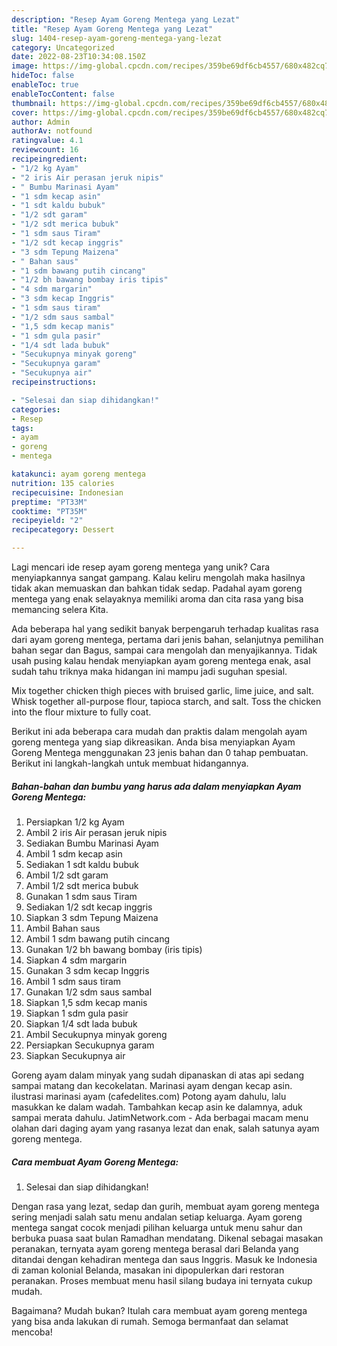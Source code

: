 ```yaml
---
description: "Resep Ayam Goreng Mentega yang Lezat"
title: "Resep Ayam Goreng Mentega yang Lezat"
slug: 1404-resep-ayam-goreng-mentega-yang-lezat
category: Uncategorized
date: 2022-08-23T10:34:08.150Z
image: https://img-global.cpcdn.com/recipes/359be69df6cb4557/680x482cq70/ayam-goreng-mentega-foto-resep-utama.jpg
hideToc: false
enableToc: true
enableTocContent: false
thumbnail: https://img-global.cpcdn.com/recipes/359be69df6cb4557/680x482cq70/ayam-goreng-mentega-foto-resep-utama.jpg
cover: https://img-global.cpcdn.com/recipes/359be69df6cb4557/680x482cq70/ayam-goreng-mentega-foto-resep-utama.jpg
author: Admin
authorAv: notfound
ratingvalue: 4.1
reviewcount: 16
recipeingredient:
- "1/2 kg Ayam"
- "2 iris Air perasan jeruk nipis"
- " Bumbu Marinasi Ayam"
- "1 sdm kecap asin"
- "1 sdt kaldu bubuk"
- "1/2 sdt garam"
- "1/2 sdt merica bubuk"
- "1 sdm saus Tiram"
- "1/2 sdt kecap inggris"
- "3 sdm Tepung Maizena"
- " Bahan saus"
- "1 sdm bawang putih cincang"
- "1/2 bh bawang bombay iris tipis"
- "4 sdm margarin"
- "3 sdm kecap Inggris"
- "1 sdm saus tiram"
- "1/2 sdm saus sambal"
- "1,5 sdm kecap manis"
- "1 sdm gula pasir"
- "1/4 sdt lada bubuk"
- "Secukupnya minyak goreng"
- "Secukupnya garam"
- "Secukupnya air"
recipeinstructions:

- "Selesai dan siap dihidangkan!"
categories:
- Resep
tags:
- ayam
- goreng
- mentega

katakunci: ayam goreng mentega 
nutrition: 135 calories
recipecuisine: Indonesian
preptime: "PT33M"
cooktime: "PT35M"
recipeyield: "2"
recipecategory: Dessert

---
```





Lagi mencari ide resep ayam goreng mentega yang unik? Cara menyiapkannya sangat gampang. Kalau keliru mengolah maka hasilnya tidak akan memuaskan dan bahkan tidak sedap. Padahal ayam goreng mentega yang enak selayaknya memiliki aroma dan cita rasa yang bisa memancing selera Kita.





Ada beberapa hal yang sedikit banyak berpengaruh terhadap kualitas rasa dari ayam goreng mentega, pertama dari jenis bahan, selanjutnya pemilihan bahan segar dan Bagus, sampai cara mengolah dan menyajikannya. Tidak usah pusing kalau hendak menyiapkan ayam goreng mentega enak,      asal sudah tahu triknya maka hidangan ini mampu jadi suguhan spesial.














Mix together chicken thigh pieces with bruised garlic, lime juice, and salt. Whisk together all-purpose flour, tapioca starch, and salt. Toss the chicken into the flour mixture to fully coat.






Berikut ini ada beberapa cara mudah dan praktis dalam mengolah ayam goreng mentega yang siap dikreasikan. Anda bisa menyiapkan Ayam Goreng Mentega menggunakan 23 jenis bahan dan 0 tahap pembuatan. Berikut ini langkah-langkah untuk membuat hidangannya.

<!--inarticleads1-->

##### Bahan-bahan dan bumbu yang harus ada dalam menyiapkan Ayam Goreng Mentega:

1. Persiapkan 1/2 kg Ayam
1. Ambil 2 iris Air perasan jeruk nipis
1. Sediakan  Bumbu Marinasi Ayam
1. Ambil 1 sdm kecap asin
1. Sediakan 1 sdt kaldu bubuk
1. Ambil 1/2 sdt garam
1. Ambil 1/2 sdt merica bubuk
1. Gunakan 1 sdm saus Tiram
1. Sediakan 1/2 sdt kecap inggris
1. Siapkan 3 sdm Tepung Maizena
1. Ambil  Bahan saus
1. Ambil 1 sdm bawang putih cincang
1. Gunakan 1/2 bh bawang bombay (iris tipis)
1. Siapkan 4 sdm margarin
1. Gunakan 3 sdm kecap Inggris
1. Ambil 1 sdm saus tiram
1. Gunakan 1/2 sdm saus sambal
1. Siapkan 1,5 sdm kecap manis
1. Siapkan 1 sdm gula pasir
1. Siapkan 1/4 sdt lada bubuk
1. Ambil Secukupnya minyak goreng
1. Persiapkan Secukupnya garam
1. Siapkan Secukupnya air


Goreng ayam dalam minyak yang sudah dipanaskan di atas api sedang sampai matang dan kecokelatan. Marinasi ayam dengan kecap asin. ilustrasi marinasi ayam (cafedelites.com) Potong ayam dahulu, lalu masukkan ke dalam wadah. Tambahkan kecap asin ke dalamnya, aduk sampai merata dahulu. JatimNetwork.com - Ada berbagai macam menu olahan dari daging ayam yang rasanya lezat dan enak, salah satunya ayam goreng mentega. 

<!--inarticleads2-->

##### Cara membuat Ayam Goreng Mentega:


1. Selesai dan siap dihidangkan!

Dengan rasa yang lezat, sedap dan gurih, membuat ayam goreng mentega sering menjadi salah satu menu andalan setiap keluarga. Ayam goreng mentega sangat cocok menjadi pilihan keluarga untuk menu sahur dan berbuka puasa saat bulan Ramadhan mendatang. Dikenal sebagai masakan peranakan, ternyata ayam goreng mentega berasal dari Belanda yang ditandai dengan kehadiran mentega dan saus Inggris. Masuk ke Indonesia di zaman kolonial Belanda, masakan ini dipopulerkan dari restoran peranakan. Proses membuat menu hasil silang budaya ini ternyata cukup mudah. 

Bagaimana? Mudah bukan? Itulah cara membuat ayam goreng mentega yang bisa anda lakukan di rumah. Semoga bermanfaat dan selamat mencoba!
